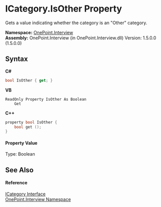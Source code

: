 # ICategory.IsOther Property 
 

Gets a value indicating whether the category is an "Other" category.

**Namespace:**&nbsp;<a href="N_OnePoint_Interview">OnePoint.Interview</a><br />**Assembly:**&nbsp;OnePoint.Interview (in OnePoint.Interview.dll) Version: 1.5.0.0 (1.5.0.0)

## Syntax

**C#**<br />
``` C#
bool IsOther { get; }
```

**VB**<br />
``` VB
ReadOnly Property IsOther As Boolean
	Get
```

**C++**<br />
``` C++
property bool IsOther {
	bool get ();
}
```


#### Property Value
Type: Boolean

## See Also


#### Reference
<a href="T_OnePoint_Interview_ICategory">ICategory Interface</a><br /><a href="N_OnePoint_Interview">OnePoint.Interview Namespace</a><br />